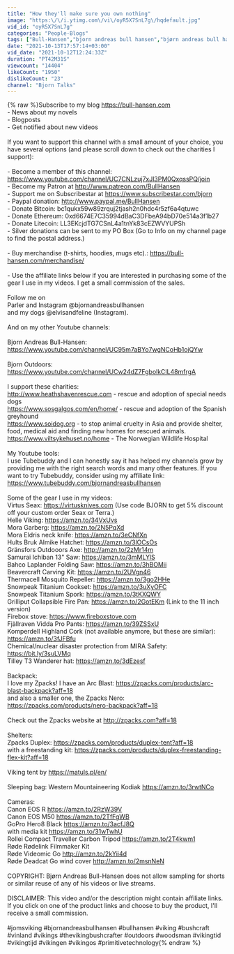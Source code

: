 ```yaml
---
title: "How they'll make sure you own nothing"
image: "https:\/\/i.ytimg.com\/vi\/oyR5X7SnL7g\/hqdefault.jpg"
vid_id: "oyR5X7SnL7g"
categories: "People-Blogs"
tags: ["Bull-Hansen","bjorn andreas bull hansen","bjørn andreas bull hansen"]
date: "2021-10-13T17:57:14+03:00"
vid_date: "2021-10-12T12:24:33Z"
duration: "PT42M31S"
viewcount: "14404"
likeCount: "1950"
dislikeCount: "23"
channel: "Bjorn Talks"
---
```

{% raw %}Subscribe to my blog <a rel="nofollow" target="blank" href="https://bull-hansen.com">https://bull-hansen.com</a><br />- News about my novels<br />- Blogposts<br />- Get notified about new videos<br /><br />If you want to support this channel with a small amount of your choice, you have several options (and please scroll down to check out the charities I support): <br /><br />- Become a member of this channel: <a rel="nofollow" target="blank" href="https://www.youtube.com/channel/UC7CNLzuj7xJl3PM0QxqssPQ/join">https://www.youtube.com/channel/UC7CNLzuj7xJl3PM0QxqssPQ/join</a><br />- Become my Patron at <a rel="nofollow" target="blank" href="http://www.patreon.com/BullHansen">http://www.patreon.com/BullHansen</a> <br />- Support me on Subscribestar at <a rel="nofollow" target="blank" href="https://www.subscribestar.com/bjorn">https://www.subscribestar.com/bjorn</a><br />- Paypal donation: <a rel="nofollow" target="blank" href="http://www.paypal.me/BullHansen">http://www.paypal.me/BullHansen</a><br />- Donate Bitcoin: bc1qukx59w89zrquj2tjash2n0hdc4r5zf6a4qtuwc<br />- Donate Ethereum: 0xd6674E7C35994dBaC3DFbeA94bD70e514a3f1b27<br />- Donate Litecoin: LL3EKcjdTG7CSnL4a1tnYk83cEZWVYUPSh<br />- Silver donations can be sent to my PO Box (Go to Info on my channel page to find the postal address.)<br /><br />- Buy merchandise (t-shirts, hoodies, mugs etc).: <a rel="nofollow" target="blank" href="https://bull-hansen.com/merchandise/">https://bull-hansen.com/merchandise/</a><br /><br />- Use the affiliate links below if you are interested in purchasing some of the gear I use in my videos. I get a small commission of the sales.<br /><br />Follow me on<br />Parler and Instagram @bjornandreasbullhansen <br />and my dogs @elvisandfeline (Instagram).<br /><br />And on my other Youtube channels:<br /><br />Bjorn Andreas Bull-Hansen: <a rel="nofollow" target="blank" href="https://www.youtube.com/channel/UC95m7aBYo7wgNCoHb1ojQYw">https://www.youtube.com/channel/UC95m7aBYo7wgNCoHb1ojQYw</a><br /><br />Bjorn Outdoors:<br /><a rel="nofollow" target="blank" href="https://www.youtube.com/channel/UCw24dZ7FgbolkClL48mfrgA">https://www.youtube.com/channel/UCw24dZ7FgbolkClL48mfrgA</a><br /><br />I support these charities:<br /><a rel="nofollow" target="blank" href="http://www.heathshavenrescue.com">http://www.heathshavenrescue.com</a> - rescue and adoption of special needs dogs<br /><a rel="nofollow" target="blank" href="https://www.sosgalgos.com/en/home/">https://www.sosgalgos.com/en/home/</a> - rescue and adoption of the Spanish greyhound<br /><a rel="nofollow" target="blank" href="https://www.soidog.org">https://www.soidog.org</a> - to stop animal cruelty in Asia and provide shelter, food, medical aid and finding new homes for rescued animals.<br /><a rel="nofollow" target="blank" href="https://www.viltsykehuset.no/home">https://www.viltsykehuset.no/home</a> - The Norwegian Wildlife Hospital<br /><br />My Youtube tools:<br />I use Tubebuddy and I can honestly say it has helped my channels grow by providing me with the right search words and many other features. If you want to try Tubebuddy, consider using my affiliate link: <a rel="nofollow" target="blank" href="https://www.tubebuddy.com/bjornandreasbullhansen">https://www.tubebuddy.com/bjornandreasbullhansen</a><br /><br />Some of the gear I use in my videos:<br />Virtus Seax: <a rel="nofollow" target="blank" href="https://virtusknives.com">https://virtusknives.com</a> (Use code BJORN to get 5% discount off your custom order Seax or Terra.)<br />Helle Viking: <a rel="nofollow" target="blank" href="https://amzn.to/34VxUvs">https://amzn.to/34VxUvs</a><br />Mora Garberg: <a rel="nofollow" target="blank" href="https://amzn.to/2N5PqXd">https://amzn.to/2N5PqXd</a><br />Mora Eldris neck knife: <a rel="nofollow" target="blank" href="https://amzn.to/3eCNfXn">https://amzn.to/3eCNfXn</a><br />Hults Bruk Almike Hatchet: <a rel="nofollow" target="blank" href="https://amzn.to/3lOCsOs">https://amzn.to/3lOCsOs</a><br />Gränsfors Outdooors Axe: <a rel="nofollow" target="blank" href="http://amzn.to/2zMr14m">http://amzn.to/2zMr14m</a><br />Samurai Ichiban 13&quot; Saw: <a rel="nofollow" target="blank" href="https://amzn.to/3mMLYlS">https://amzn.to/3mMLYlS</a><br />Bahco Laplander Folding Saw: <a rel="nofollow" target="blank" href="https://amzn.to/3hBOMii">https://amzn.to/3hBOMii</a><br />Beavercraft Carving Kit: <a rel="nofollow" target="blank" href="https://amzn.to/2UVgn46">https://amzn.to/2UVgn46</a><br />Thermacell Mosquito Repeller: <a rel="nofollow" target="blank" href="https://amzn.to/3go2HHe">https://amzn.to/3go2HHe</a><br />Snowpeak Titanium Cookset: <a rel="nofollow" target="blank" href="https://amzn.to/3uXyOFC">https://amzn.to/3uXyOFC</a><br />Snowpeak Titanium Spork: <a rel="nofollow" target="blank" href="https://amzn.to/3tKXQWY">https://amzn.to/3tKXQWY</a><br />Grilliput Collapsible Fire Pan: <a rel="nofollow" target="blank" href="https://amzn.to/2GotEKm">https://amzn.to/2GotEKm</a> (Link to the 11 inch version)<br />Firebox stove: <a rel="nofollow" target="blank" href="https://www.fireboxstove.com">https://www.fireboxstove.com</a><br />Fjällraven Vidda Pro Pants: <a rel="nofollow" target="blank" href="https://amzn.to/39ZSSxU">https://amzn.to/39ZSSxU</a><br />Komperdell Highland Cork (not available anymore, but these are similar): <a rel="nofollow" target="blank" href="https://amzn.to/3fJFBfu">https://amzn.to/3fJFBfu</a><br />Chemical/nuclear disaster protection from MIRA Safety: <a rel="nofollow" target="blank" href="https://bit.ly/3suLVMq">https://bit.ly/3suLVMq</a><br />Tilley T3 Wanderer hat: <a rel="nofollow" target="blank" href="https://amzn.to/3dEzesf">https://amzn.to/3dEzesf</a><br /><br />Backpack:<br />I love my Zpacks! I have an Arc Blast: <a rel="nofollow" target="blank" href="https://zpacks.com/products/arc-blast-backpack?aff=18">https://zpacks.com/products/arc-blast-backpack?aff=18</a><br />and also a smaller one, the Zpacks Nero: <a rel="nofollow" target="blank" href="https://zpacks.com/products/nero-backpack?aff=18">https://zpacks.com/products/nero-backpack?aff=18</a><br /><br />Check out the Zpacks website at <a rel="nofollow" target="blank" href="http://zpacks.com?aff=18">http://zpacks.com?aff=18</a><br /><br />Shelters:<br />Zpacks Duplex: <a rel="nofollow" target="blank" href="https://zpacks.com/products/duplex-tent?aff=18">https://zpacks.com/products/duplex-tent?aff=18</a><br />with a freestanding kit: <a rel="nofollow" target="blank" href="https://zpacks.com/products/duplex-freestanding-flex-kit?aff=18">https://zpacks.com/products/duplex-freestanding-flex-kit?aff=18</a><br /><br />Viking tent by <a rel="nofollow" target="blank" href="https://matuls.pl/en/">https://matuls.pl/en/</a><br /><br />Sleeping bag: Western Mountaineering Kodiak <a rel="nofollow" target="blank" href="https://amzn.to/3rwtNCo">https://amzn.to/3rwtNCo</a><br /><br />Cameras:<br />Canon EOS R <a rel="nofollow" target="blank" href="https://amzn.to/2RzW39V">https://amzn.to/2RzW39V</a><br />Canon EOS M50 <a rel="nofollow" target="blank" href="https://amzn.to/2TfFgWB">https://amzn.to/2TfFgWB</a><br />GoPro Hero8 Black <a rel="nofollow" target="blank" href="https://amzn.to/3acfJ8Q">https://amzn.to/3acfJ8Q</a><br />with media kit <a rel="nofollow" target="blank" href="https://amzn.to/31wTwhU">https://amzn.to/31wTwhU</a><br />Rollei Compact Traveller Carbon Tripod <a rel="nofollow" target="blank" href="https://amzn.to/2T4kwm1">https://amzn.to/2T4kwm1</a><br />Røde Rødelink Filmmaker Kit<br />Røde Videomic Go <a rel="nofollow" target="blank" href="http://amzn.to/2kYii4d">http://amzn.to/2kYii4d</a><br />Røde Deadcat Go wind cover <a rel="nofollow" target="blank" href="http://amzn.to/2msnNeN">http://amzn.to/2msnNeN</a><br /><br />COPYRIGHT: Bjørn Andreas Bull-Hansen does not allow sampling for shorts or similar reuse of any of his videos or live streams.<br /><br />DISCLAIMER: This video and/or the description might contain affiliate links. If you click on one of the product links and choose to buy the product, I'll receive a small commission.<br /><br />#jomsviking #bjornandreasbullhansen #bullhansen #viking #bushcraft #vinland #vikings #thevikingbushcrafter #outdoors #woodsman #vikingtid #vikingtijd #vikingen #vikingos #primitivetechnology{% endraw %}
